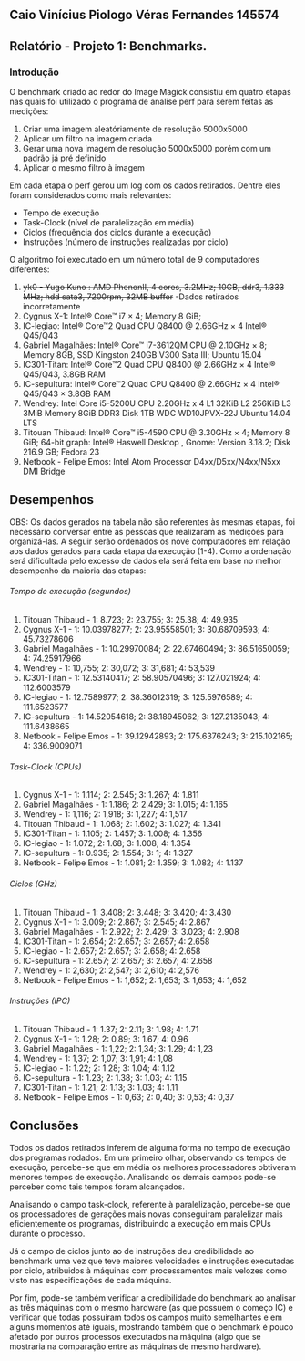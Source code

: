 ## Caio Vinícius Piologo Véras Fernandes 145574
## Relatório - Projeto 1: Benchmarks.

### Introdução

O benchmark criado ao redor do Image Magick consistiu em quatro etapas nas quais foi utilizado o programa de analise perf para serem feitas as medições:
  1. Criar uma imagem aleatóriamente de resolução 5000x5000
  2. Aplicar um filtro na imagem criada
  3. Gerar uma nova imagem de resolução 5000x5000 porém com um padrão já pré definido
  4. Aplicar o mesmo filtro à imagem

Em cada etapa o perf gerou um log com os dados retirados. Dentre eles foram considerados como mais relevantes:
  - Tempo de execução
  - Task-Clock (nível de paralelização em média)
  - Ciclos (frequência dos ciclos durante a execução)
  - Instruções (número de instruções realizadas por ciclo)

O algoritmo foi executado em um número total de 9 computadores diferentes:
  1. ~~yk0 - Yugo Kuno : AMD PhenonII, 4 cores, 3.2MHz; 10GB, ddr3, 1.333 MHz; hdd sata3, 7200rpm, 32MB buffer~~ -Dados retirados incorretamente
  2. Cygnus X-1: Intel® Core™ i7 × 4;  Memory 8 GiB;  
  3. IC-legiao: Intel® Core™2 Quad CPU Q8400 @ 2.66GHz × 4 Intel® Q45/Q43 
  4. Gabriel Magalhães: Intel® Core™ i7-3612QM CPU @ 2.10GHz × 8; Memory 8GB, SSD Kingston 240GB V300 Sata III;  Ubuntu 15.04 
  5. IC301-Titan: Intel® Core™2 Quad CPU Q8400 @ 2.66GHz × 4 Intel® Q45/Q43, 3.8GB RAM
  6. IC-sepultura: Intel® Core™2 Quad CPU Q8400 @ 2.66GHz × 4 Intel® Q45/Q43 × 3.8GB RAM
  7. Wendrey: Intel Core i5-5200U CPU 2.20GHz x 4 L1 32KiB L2 256KiB L3 3MiB Memory 8GiB DDR3 Disk 1TB WDC WD10JPVX-22J Ubuntu 14.04 LTS
  8. Titouan Thibaud: Intel® Core™ i5-4590 CPU @ 3.30GHz × 4;  Memory 8 GiB;  64-bit graph: Intel® Haswell Desktop , Gnome: Version 3.18.2; Disk 216.9 GB; Fedora 23
  9. Netbook - Felipe Emos: Intel Atom Processor D4xx/D5xx/N4xx/N5xx DMI Bridge

## Desempenhos

OBS: Os dados gerados na tabela não são referentes às mesmas etapas, foi necessário conversar entre as pessoas que realizaram as medições para organizá-las.
A seguir serão ordenados os nove computadores em relação aos dados gerados para cada etapa da execução (1-4). Como a ordenação será dificultada pelo excesso de dados ela será feita em base no melhor desempenho da maioria das etapas:
###### Tempo de execução (segundos)
1. Titouan Thibaud - 1: 8.723; 2: 23.755; 3: 25.38; 4: 49.935
2. Cygnus X-1 - 1: 10.03978277; 2: 23.95558501; 3: 30.68709593; 4: 45.73278606
3. Gabriel Magalhães - 1: 10.29970084; 2: 22.67460494; 3: 86.51650059; 4: 74.25917966
4. Wendrey - 1: 10,755; 2: 30,072; 3: 31,681; 4: 53,539
5. IC301-Titan - 1: 12.53140417; 2: 58.90570496; 3: 127.021924; 4: 112.6003579
6. IC-legiao - 1: 12.7589977; 2: 38.36012319; 3: 125.5976589; 4: 111.6523577
7. IC-sepultura - 1: 14.52054618; 2: 38.18945062; 3: 127.2135043; 4: 111.6438665
8. Netbook - Felipe Emos - 1: 39.12942893; 2: 175.6376243; 3: 215.102165; 4: 336.9009071

###### Task-Clock (CPUs)
1. Cygnus X-1 - 1: 1.114; 2: 2.545; 3: 1.267; 4: 1.811
2. Gabriel Magalhães - 1: 1.186; 2: 2.429; 3: 1.015; 4: 1.165
3. Wendrey - 1: 1,116; 2: 1,918; 3: 1,227; 4: 1,517
4. Titouan Thibaud - 1: 1.068; 2: 1.602; 3: 1.027; 4: 1.341
5. IC301-Titan - 1: 1.105; 2: 1.457; 3: 1.008; 4: 1.356
6. IC-legiao - 1: 1.072; 2: 1.68; 3: 1.008; 4: 1.354
7. IC-sepultura - 1: 0.935; 2: 1.554; 3: 1; 4: 1.327
8. Netbook - Felipe Emos - 1: 1.081; 2: 1.359; 3: 1.082; 4: 1.137

###### Ciclos (GHz)
1. Titouan Thibaud - 1: 3.408; 2: 3.448; 3: 3.420; 4: 3.430
2. Cygnus X-1 - 1: 3.009; 2: 2.867; 3: 2.545; 4: 2.867
3. Gabriel Magalhães - 1: 2.922; 2: 2.429; 3: 3.023; 4: 2.908
4. IC301-Titan - 1: 2.654; 2: 2.657; 3: 2.657; 4: 2.658
5. IC-legiao - 1: 2.657; 2: 2.657; 3: 2.658; 4: 2.658
6. IC-sepultura - 1: 2.657; 2: 2.657; 3: 2.657; 4: 2.658
7. Wendrey - 1: 2,630; 2: 2,547; 3: 2,610; 4: 2,576
8. Netbook - Felipe Emos - 1: 1,652; 2: 1,653; 3: 1,653; 4: 1,652

###### Instruções (IPC)

1. Titouan Thibaud - 1: 1.37; 2: 2.11; 3: 1.98; 4: 1.71
2. Cygnus X-1 - 1: 1.28; 2: 0.89; 3: 1.67; 4: 0.96
3. Gabriel Magalhães - 1: 1,22; 2: 1,34; 3: 1.29; 4: 1,23
4. Wendrey - 1: 1,37; 2: 1,07; 3: 1,91; 4: 1,08
5. IC-legiao - 1: 1.22; 2: 1.28; 3: 1.04; 4: 1.12
6. IC-sepultura - 1: 1.23; 2: 1.38; 3: 1.03; 4: 1.15
7. IC301-Titan - 1: 1.21; 2: 1.13; 3: 1.03; 4: 1.11
8. Netbook - Felipe Emos - 1: 0,63; 2: 0,40; 3: 0,53; 4: 0,37

## Conclusões

Todos os dados retirados inferem de alguma forma no tempo de execução dos programas rodados. Em um primeiro olhar, observando os tempos de execução, percebe-se que em média os melhores processadores obtiveram menores tempos de execução. Analisando os demais campos pode-se perceber como tais tempos foram alcançados.

Analisando o campo task-clock, referente à paralelização, percebe-se que os processadores de gerações mais novas conseguiram paralelizar mais eficientemente os programas, distribuindo a execução em mais CPUs durante o processo.

Já o campo de ciclos junto ao de instruções deu credibilidade ao benchmark uma vez que teve maiores velocidades e instruções executadas por ciclo, atribuidos à máquinas com processamentos mais velozes como visto nas especificações de cada máquina.

Por fim, pode-se também verificar a credibilidade do benchmark ao analisar as três máquinas com o mesmo hardware (as que possuem o começo IC) e verificar que todas possuiram todos os campos muito semelhantes e em alguns momentos até iguais, mostrando também que o benchmark é pouco afetado por outros processos executados na máquina (algo que se mostraria na comparação entre as máquinas de mesmo hardware).
